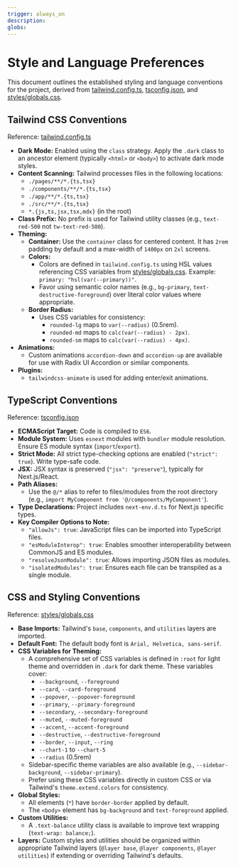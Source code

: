 ```yaml
---
trigger: always_on
description: 
globs: 
---
```

# Style and Language Preferences

This document outlines the established styling and language conventions for the project, derived from [tailwind.config.ts](mdc:tailwind.config.ts), [tsconfig.json](mdc:tsconfig.json), and [styles/globals.css](mdc:styles/globals.css).

## Tailwind CSS Conventions

Reference: [tailwind.config.ts](mdc:tailwind.config.ts)

*   **Dark Mode:** Enabled using the `class` strategy. Apply the `.dark` class to an ancestor element (typically `<html>` or `<body>`) to activate dark mode styles.
*   **Content Scanning:** Tailwind processes files in the following locations:
    *   `./pages/**/*.{ts,tsx}`
    *   `./components/**/*.{ts,tsx}`
    *   `./app/**/*.{ts,tsx}`
    *   `./src/**/*.{ts,tsx}`
    *   `*.{js,ts,jsx,tsx,mdx}` (in the root)
*   **Class Prefix:** No prefix is used for Tailwind utility classes (e.g., `text-red-500` not `tw-text-red-500`).
*   **Theming:**
    *   **Container:** Use the `container` class for centered content. It has `2rem` padding by default and a max-width of `1400px` on `2xl` screens.
    *   **Colors:**
        *   Colors are defined in `tailwind.config.ts` using HSL values referencing CSS variables from [styles/globals.css](mdc:styles/globals.css). Example: `primary: "hsl(var(--primary))"`.
        *   Favor using semantic color names (e.g., `bg-primary`, `text-destructive-foreground`) over literal color values where appropriate.
    *   **Border Radius:**
        *   Uses CSS variables for consistency:
            *   `rounded-lg` maps to `var(--radius)` (0.5rem).
            *   `rounded-md` maps to `calc(var(--radius) - 2px)`.
            *   `rounded-sm` maps to `calc(var(--radius) - 4px)`.
*   **Animations:**
    *   Custom animations `accordion-down` and `accordion-up` are available for use with Radix UI Accordion or similar components.
*   **Plugins:**
    *   `tailwindcss-animate` is used for adding enter/exit animations.

## TypeScript Conventions

Reference: [tsconfig.json](mdc:tsconfig.json)

*   **ECMAScript Target:** Code is compiled to `ES6`.
*   **Module System:** Uses `esnext` modules with `bundler` module resolution. Ensure ES module syntax (`import`/`export`).
*   **Strict Mode:** All strict type-checking options are enabled (`"strict": true`). Write type-safe code.
*   **JSX:** JSX syntax is preserved (`"jsx": "preserve"`), typically for Next.js/React.
*   **Path Aliases:**
    *   Use the `@/*` alias to refer to files/modules from the root directory (e.g., `import MyComponent from '@/components/MyComponent'`).
*   **Type Declarations:** Project includes `next-env.d.ts` for Next.js specific types.
*   **Key Compiler Options to Note:**
    *   `"allowJs": true`: JavaScript files can be imported into TypeScript files.
    *   `"esModuleInterop": true`: Enables smoother interoperability between CommonJS and ES modules.
    *   `"resolveJsonModule": true`: Allows importing JSON files as modules.
    *   `"isolatedModules": true`: Ensures each file can be transpiled as a single module.

## CSS and Styling Conventions

Reference: [styles/globals.css](mdc:styles/globals.css)

*   **Base Imports:** Tailwind's `base`, `components`, and `utilities` layers are imported.
*   **Default Font:** The default body font is `Arial, Helvetica, sans-serif`.
*   **CSS Variables for Theming:**
    *   A comprehensive set of CSS variables is defined in `:root` for light theme and overridden in `.dark` for dark theme. These variables cover:
        *   `--background`, `--foreground`
        *   `--card`, `--card-foreground`
        *   `--popover`, `--popover-foreground`
        *   `--primary`, `--primary-foreground`
        *   `--secondary`, `--secondary-foreground`
        *   `--muted`, `--muted-foreground`
        *   `--accent`, `--accent-foreground`
        *   `--destructive`, `--destructive-foreground`
        *   `--border`, `--input`, `--ring`
        *   `--chart-1` to `--chart-5`
        *   `--radius` (0.5rem)
    *   Sidebar-specific theme variables are also available (e.g., `--sidebar-background`, `--sidebar-primary`).
    *   Prefer using these CSS variables directly in custom CSS or via Tailwind's `theme.extend.colors` for consistency.
*   **Global Styles:**
    *   All elements (`*`) have `border-border` applied by default.
    *   The `<body>` element has `bg-background` and `text-foreground` applied.
*   **Custom Utilities:**
    *   A `.text-balance` utility class is available to improve text wrapping (`text-wrap: balance;`).
*   **Layers:** Custom styles and utilities should be organized within appropriate Tailwind layers (`@layer base`, `@layer components`, `@layer utilities`) if extending or overriding Tailwind's defaults.
